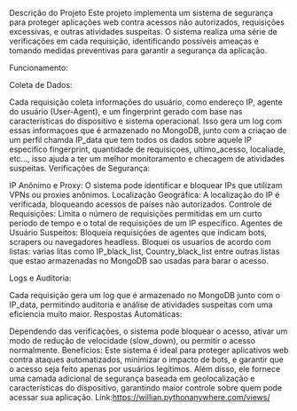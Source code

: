 

Descrição do Projeto
Este projeto implementa um sistema de segurança para proteger aplicações web contra acessos não autorizados, requisições excessivas, e outras atividades suspeitas. O sistema realiza uma série de verificações em cada requisição, identificando possíveis ameaças e tomando medidas preventivas para garantir a segurança da aplicação.

Funcionamento:

Coleta de Dados:

Cada requisição coleta informações do usuário, como endereço IP, agente do usuário (User-Agent), e um fingerprint gerado com base nas características do dispositivo e sistema operacional.
Isso gera um log com essas informaçoes que é armazenado no MongoDB, junto com a criaçao de um perfil chamda IP_data que tem todos os dados sobre aquele IP especifico fingerprint, quantidade de requisiçoes, ultimo_acesso, localiade, etc..., isso ajuda a ter um melhor monitoramento e checagem de atividades suspeitas. 
Verificações de Segurança:

IP Anônimo e Proxy: O sistema pode identificar e bloquear IPs que utilizam VPNs ou proxies anônimos.
Localização Geográfica: A localização do IP é verificada, bloqueando acessos de países não autorizados.
Controle de Requisições: Limita o número de requisições permitidas em um curto período de tempo e o total de requisições de um IP específico.
Agentes de Usuário Suspeitos: Bloqueia requisições de agentes que indicam bots, scrapers ou navegadores headless.
Bloquei os usuarios de acordo com listas: varias litas como IP_black_list, Country_black_list entre outras listas que estao armazenadas no MongoDB sao usadas para barar o acesso.

Logs e Auditoria:

Cada requisição gera um log que é armazenado no MongoDB junto com o IP_data, permitindo auditoria e análise de atividades suspeitas com uma eficiencia muito maior.
Respostas Automáticas:

Dependendo das verificações, o sistema pode bloquear o acesso, ativar um modo de redução de velocidade (slow_down), ou permitir o acesso normalmente.
Benefícios:
Este sistema é ideal para proteger aplicativos web contra ataques automatizados, minimizar o impacto de bots, e garantir que o acesso seja feito apenas por usuários legítimos. Além disso, ele fornece uma camada adicional de segurança baseada em geolocalização e características do dispositivo, garantindo maior controle sobre quem pode acessar sua aplicação.
Link:https://willian.pythonanywhere.com/views/

